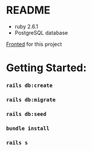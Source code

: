 
# README
* ruby 2.6.1<br>
* PostgreSQL database<br>

[Fronted](https://github.com/Samanthaponce5/Ecomm-frontend) for this project

# Getting Started:<br>
### `rails db:create`<br>
### `rails db:migrate`<br>
### `rails db:seed`<br>
### `bundle install`<br>
### `rails s`<br>
